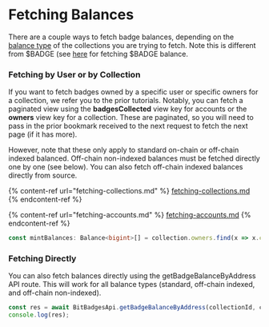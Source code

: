 # Fetching Balances

There are a couple ways to fetch badge balances, depending on the [balance type](../../core-concepts/balance-types.md) of the collections you are trying to fetch. Note this is different from $BADGE (see [here](fetching-balances.md) for fetching $BADGE balance.

### Fetching by User or by Collection

If you want to fetch badges owned by a specific user or specific owners for a collection, we refer you to the prior tutorials. Notably, you can fetch a paginated view using the **badgesCollected** view key for accounts or the **owners** view key for a collection. These are paginated, so you will need to pass in the prior bookmark received to the next request to fetch the next page (if it has more).

However, note that these only apply to standard on-chain or off-chain indexed balanced. Off-chain non-indexed balances must be fetched directly one by one (see below). You can also fetch off-chain indexed balances directly from source.

{% content-ref url="fetching-collections.md" %}
[fetching-collections.md](fetching-collections.md)
{% endcontent-ref %}

{% content-ref url="fetching-accounts.md" %}
[fetching-accounts.md](fetching-accounts.md)
{% endcontent-ref %}

```typescript
const mintBalances: Balance<bigint>[] = collection.owners.find(x => x.cosmosAddress == 'Mint');
```

### Fetching Directly

You can also fetch balances directly using the getBadgeBalanceByAddress API route. This will work for all balance types (standard, off-chain indexed, and off-chain non-indexed).

```typescript
const res = await BitBadgesApi.getBadgeBalanceByAddress(collectionId, cosmosAddress);
console.log(res);
```
